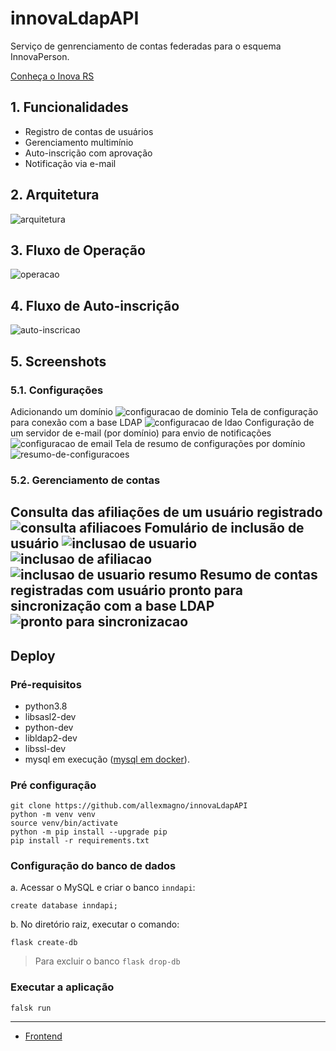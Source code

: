 # innovaLdapAPI

Serviço de genrenciamento de contas federadas para o esquema InnovaPerson.

[Conheça o Inova RS](https://www.inova.rs.gov.br/conheca-inova-rs)

## 1. Funcionalidades
* Registro de contas de usuários
* Gerenciamento multimínio
* Auto-inscrição com aprovação
* Notificação via e-mail

## 2. Arquitetura
![arquitetura](img/arquitetura.png)
## 3. Fluxo de Operação
![operacao](img/fluxo-de-operacao.png)
## 4. Fluxo de Auto-inscrição
![auto-inscricao](img/fluxo-de-autoinscricao.png)
## 5. Screenshots
### 5.1. Configurações

Adicionando um domínio
![configuracao de dominio](img/configuracao-dominio.png)
Tela de configuração para conexão com a base LDAP
![configuracao de ldao](img/configuracao-ldap.png)
Configuração de um servidor de e-mail (por domínio) para envio de notificações
![configuracao de email](img/configuracao-email.png)
Tela de resumo de configurações por domínio
![resumo-de-configuracoes](img/resumo-de-configuracoes.png)
### 5.2. Gerenciamento de contas

Consulta das afiliações de um usuário registrado
![consulta afiliacoes](img/consulta-afiliacoes.png)
Fomulário de inclusão de usuário
![inclusao de usuario](img/inclusao-de-usuario.png)
![inclusao de afiliacao](img/inclusao-de-afiliacao.png)
![inclusao de usuario resumo](img/inclusao-de-usuario-resumo.png)
Resumo de contas registradas com usuário pronto para sincronização com  a base LDAP
![pronto para sincronizacao](img/pronto-para-sincronizacao.png)
---
## Deploy

### Pré-requisitos
* python3.8
* libsasl2-dev
* python-dev
* libldap2-dev
* libssl-dev
* mysql em execução ([mysql em docker](https://hub.docker.com/_/mysql)).

### Pré configuração
`git clone https://github.com/allexmagno/innovaLdapAPI `\
`python -m venv venv`\
`source venv/bin/activate`\
`python -m pip install --upgrade pip`\
`pip install -r requirements.txt`

### Configuração do banco de dados
a. Acessar o MySQL e criar o banco `inndapi`:
```mariadb
create database inndapi;
```
b. No diretório raiz, executar o comando:
```shell
flask create-db
```
> Para excluir o banco `flask drop-db`
### Executar a aplicação
```shell
falsk run
```

---
* [Frontend](https://github.com/allexmagno/innDAP)